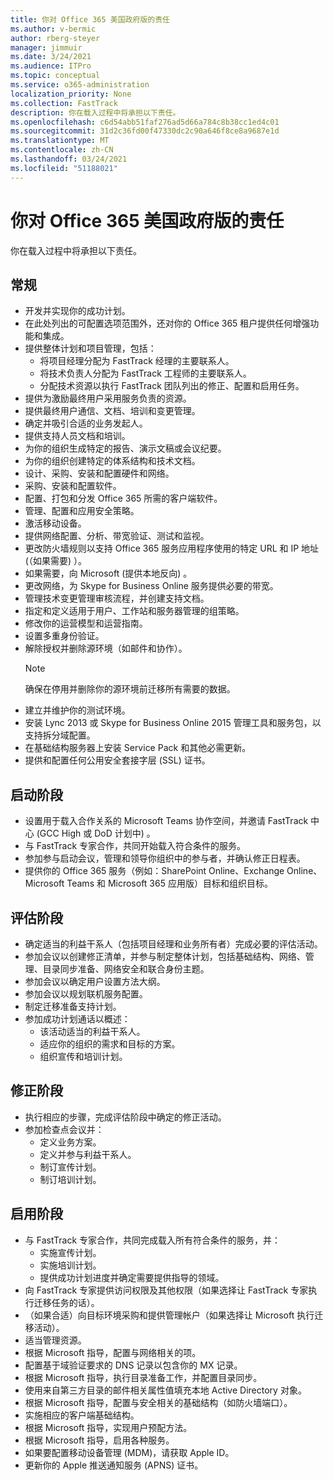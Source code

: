 ```yaml
---
title: 你对 Office 365 美国政府版的责任
ms.author: v-bermic
author: rberg-steyer
manager: jimmuir
ms.date: 3/24/2021
ms.audience: ITPro
ms.topic: conceptual
ms.service: o365-administration
localization_priority: None
ms.collection: FastTrack
description: 你在载入过程中将承担以下责任。
ms.openlocfilehash: c6d54abb51faf276ad5d66a784c8b38cc1ed4c01
ms.sourcegitcommit: 31d2c36fd00f47330dc2c90a646f8ce8a9687e1d
ms.translationtype: MT
ms.contentlocale: zh-CN
ms.lasthandoff: 03/24/2021
ms.locfileid: "51188021"
---
```

# <a name="your-responsibilities-for-office-365-us-government"></a>你对 Office 365 美国政府版的责任

你在载入过程中将承担以下责任。
  
## <a name="general"></a>常规

- 开发并实现你的成功计划。   
- 在此处列出的可配置选项范围外，还对你的 Office 365 租户提供任何增强功能和集成。    
- 提供整体计划和项目管理，包括：     
  - 将项目经理分配为 FastTrack 经理的主要联系人。   
  - 将技术负责人分配为 FastTrack 工程师的主要联系人。  
  - 分配技术资源以执行 FastTrack 团队列出的修正、配置和启用任务。   
- 提供为激励最终用户采用服务负责的资源。    
- 提供最终用户通信、文档、培训和变更管理。    
- 确定并吸引合适的业务发起人。     
- 提供支持人员文档和培训。     
- 为你的组织生成特定的报告、演示文稿或会议纪要。     
- 为你的组织创建特定的体系结构和技术文档。     
- 设计、采购、安装和配置硬件和网络。    
- 采购、安装和配置软件。     
- 配置、打包和分发 Office 365 所需的客户端软件。    
- 管理、配置和应用安全策略。    
- 激活移动设备。    
- 提供网络配置、分析、带宽验证、测试和监视。 
- 更改防火墙规则以支持 Office 365 服务应用程序使用的特定 URL 和 IP 地址 (（如果需要) ）。
- 如果需要，向 Microsoft (提供本地反向) 。     
- 更改网络，为 Skype for Business Online 服务提供必要的带宽。   
- 管理技术变更管理审核流程，并创建支持文档。    
- 指定和定义适用于用户、工作站和服务器管理的组策略。    
- 修改你的运营模型和运营指南。   
- 设置多重身份验证。   
- 解除授权并删除源环境（如邮件和协作）。 
    > [!NOTE]
    > 确保在停用并删除你的源环境前迁移所有需要的数据。   
- 建立并维护你的测试环境。  
- 安装 Lync 2013 或 Skype for Business Online 2015 管理工具和服务包，以支持拆分域配置。    
- 在基础结构服务器上安装 Service Pack 和其他必需更新。     
- 提供和配置任何公用安全套接字层 (SSL) 证书。 
    
## <a name="initiate-phase"></a>启动阶段

- 设置用于载入合作关系的 Microsoft Teams 协作空间，并邀请 FastTrack 中心 (GCC High 或 DoD 计划中) 。   
- 与 FastTrack 专家合作，共同开始载入符合条件的服务。    
- 参加参与启动会议，管理和领导你组织中的参与者，并确认修正日程表。    
- 提供你的 Office 365 服务（例如：SharePoint Online、Exchange Online、Microsoft Teams 和 Microsoft 365 应用版）目标和组织目标。
    
## <a name="assess-phase"></a>评估阶段

- 确定适当的利益干系人（包括项目经理和业务所有者）完成必要的评估活动。    
- 参加会议以创建修正清单，并参与制定整体计划，包括基础结构、网络、管理、目录同步准备、网络安全和联合身份主题。 
- 参加会议以确定用户设置方法大纲。     
- 参加会议以规划联机服务配置。    
- 制定迁移准备支持计划。    
- 参加成功计划通话以概述：   
  - 该活动适当的利益干系人。   
  - 适应你的组织的需求和目标的方案。   
  - 组织宣传和培训计划。
    
## <a name="remediate-phase"></a>修正阶段

- 执行相应的步骤，完成评估阶段中确定的修正活动。  
- 参加检查点会议并：   
  - 定义业务方案。  
  - 定义并参与利益干系人。  
  - 制订宣传计划。 
  - 制订培训计划。
    
## <a name="enable-phase"></a>启用阶段

- 与 FastTrack 专家合作，共同完成载入所有符合条件的服务，并：  
  - 实施宣传计划。   
  - 实施培训计划。   
  - 提供成功计划进度并确定需要提供指导的领域。  
- 向 FastTrack 专家提供访问权限及其他权限（如果选择让 FastTrack 专家执行迁移任务的话）。   
- （如果合适）向目标环境采购和提供管理帐户（如果选择让 Microsoft 执行迁移活动）。    
- 适当管理资源。     
- 根据 Microsoft 指导，配置与网络相关的项。    
- 配置基于域验证要求的 DNS 记录以包含你的 MX 记录。    
- 根据 Microsoft 指导，执行目录准备工作，并配置目录同步。   
- 使用来自第三方目录的邮件相关属性值填充本地 Active Directory 对象。    
- 根据 Microsoft 指导，配置与安全相关的基础结构（如防火墙端口）。    
- 实施相应的客户端基础结构。   
- 根据 Microsoft 指导，实现用户预配方法。    
- 根据 Microsoft 指导，启用各种服务。    
- 如果要配置移动设备管理 (MDM)，请获取 Apple ID。   
- 更新你的 Apple 推送通知服务 (APNS) 证书。
  
